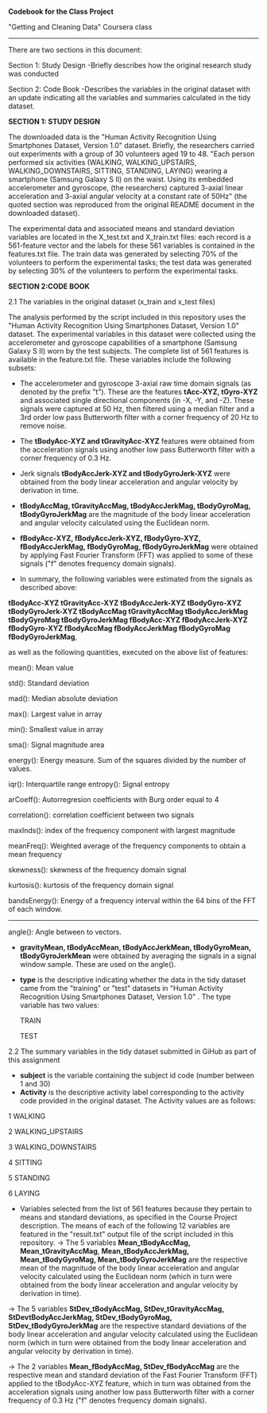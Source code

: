 **Codebook for the Class Project**

"Getting and Cleaning Data" Coursera class


---------------------------------------------


There are two sections in this document:

Section 1: Study Design   -Briefly describes how the original research study was conducted

Section 2: Code Book      -Describes the 	variables in 	the original dataset with an update indicating all 	the variables and summaries calculated in the tidy 	dataset.



**SECTION 1: STUDY DESIGN**

The downloaded data is the "Human Activity Recognition Using Smartphones Dataset, Version 1.0" dataset.  Briefly, the researchers carried out experiments with a group of 30 volunteers aged 19 to 48.  "Each person performed six activities (WALKING, WALKING_UPSTAIRS, WALKING_DOWNSTAIRS, SITTING, STANDING, LAYING) wearing a smartphone (Samsung Galaxy S II) on the waist. Using its embedded accelerometer and gyroscope, (the researchers) captured 3-axial linear acceleration and 3-axial angular velocity at a constant rate of 50Hz" (the quoted section was reproduced from the original README document in the downloaded dataset).
  
The experimental data and associated means and standard deviation variables are located in the X_test.txt and X_train.txt files: each record is a 561-feature vector and the labels for these 561 variables is contained in the features.txt file. The train data was generated by selecting 70% of the volunteers to perform the experimental tasks; the test data was generated by selecting 30% of the volunteers to perform the experimental tasks.



**SECTION 2:CODE BOOK**

2.1 The variables in the original dataset (x_train and x_test files)

The analysis performed by the script included in this repository uses the "Human Activity Recognition Using Smartphones Dataset, Version 1.0" dataset.  The experimental variables in this dataset were collected using the accelerometer and gyroscope capabilities of a smartphone (Samsung Galaxy S II) worn by the test subjects.
The complete list of 561 features is available in the feature.txt file. These variables include the following subsets:

- The accelerometer and gyroscope 3-axial raw time domain signals (as denoted by the prefix "t"). These are the features **tAcc-XYZ, tGyro-XYZ** and associated single directional components (in -X, -Y, and -Z). These signals were captured at 50 Hz, then filtered using a median filter and a 3rd order low pass Butterworth filter with a corner frequency of 20 Hz to remove noise.

- The **tBodyAcc-XYZ and tGravityAcc-XYZ** features were obtained from the acceleration signals using another low pass Butterworth filter with a corner frequency of 0.3 Hz. 

- Jerk signals **tBodyAccJerk-XYZ and tBodyGyroJerk-XYZ** were obtained from the body linear acceleration and angular velocity by derivation in time.

- **tBodyAccMag, tGravityAccMag, tBodyAccJerkMag, tBodyGyroMag, tBodyGyroJerkMag** are the magnitude of the body linear acceleration and angular velocity calculated using the Euclidean norm.

- **fBodyAcc-XYZ, fBodyAccJerk-XYZ, fBodyGyro-XYZ, fBodyAccJerkMag, fBodyGyroMag, fBodyGyroJerkMag** were obtained by applying Fast Fourier Transform (FFT) was applied to some of these signals ("f" denotes frequency domain signals).

- In summary, the following variables were estimated from the signals as described above:

**tBodyAcc-XYZ
tGravityAcc-XYZ
tBodyAccJerk-XYZ
tBodyGyro-XYZ
tBodyGyroJerk-XYZ
tBodyAccMag
tGravityAccMag
tBodyAccJerkMag
tBodyGyroMag
tBodyGyroJerkMag
fBodyAcc-XYZ
fBodyAccJerk-XYZ
fBodyGyro-XYZ
fBodyAccMag
fBodyAccJerkMag
fBodyGyroMag
fBodyGyroJerkMag**,

as well as the following quantities, executed on the above list of features: 

mean(): Mean value

std(): Standard deviation

mad(): Median absolute deviation
 
max(): Largest value in array

min(): Smallest value in array

sma(): Signal magnitude area

energy(): Energy measure. Sum of the squares divided by the number of values. 

iqr(): Interquartile range 
entropy(): Signal entropy

arCoeff(): Autorregresion coefficients with Burg order equal to 4

correlation(): correlation coefficient between two signals

maxInds(): index of the frequency component with largest magnitude

meanFreq(): Weighted average of the frequency components to obtain a mean frequency

skewness(): skewness of the frequency domain signal 

kurtosis(): kurtosis of the frequency domain signal 

bandsEnergy(): Energy of a frequency interval within the 64 bins of the FFT of each window.
****
angle(): Angle between to vectors.
 
- **gravityMean, tBodyAccMean, tBodyAccJerkMean, tBodyGyroMean, tBodyGyroJerkMean** were obtained by averaging the signals in a signal window sample. These are used on the angle().

- **type**  is the descriptive indicating whether the data in the tidy dataset came from the "training" or "test" datasets in "Human Activity Recognition Using Smartphones Dataset, Version 1.0" .  The type variable has two values:

	TRAIN

	TEST



2.2 The summary variables in the tidy dataset submitted in GiHub as part of this assignment

- **subject**  is the variable containing the subject id code (number between 1 and 30)
- **Activity** is the descriptive activity label corresponding to the activity code provided in the original dataset.  The Activity values are as follows:

1 WALKING

2 WALKING_UPSTAIRS

3 WALKING_DOWNSTAIRS

4 SITTING

5 STANDING

6 LAYING

- Variables selected from the list of 561 features because they pertain to means and standard deviations, as specified in the Course Project description.  The means of each of the following 12 variables are featured in the "result.txt" output file of the script included in this repository.
	-> The 5 variables **Mean_tBodyAccMag, 	Mean_tGravityAccMag**, **Mean_tBodyAccJerkMag, 	Mean_tBodyGyroMag, Mean_tBodyGyroJerkMag** are the 	respective mean of the magnitude of the body linear 	acceleration and angular velocity calculated using 	the Euclidean norm (which in turn were obtained from 	the body linear acceleration and angular velocity by 	derivation in time).


-> The 5 variables **StDev_tBodyAccMag, StDev_tGravityAccMag, StDevtBodyAccJerkMag, StDev_tBodyGyroMag, StDev_tBodyGyroJerkMag** are the respective standard deviations of the body linear acceleration and angular velocity calculated using the Euclidean norm (which in turn were obtained from the body linear acceleration and angular velocity by derivation in time). 

-> The 2 variables **Mean_fBodyAccMag, StDev_fBodyAccMag** are the respective mean and standard deviation of the Fast Fourier Transform (FFT) applied to the tBodyAcc-XYZ feature, which in turn was obtained from the acceleration signals using another low pass Butterworth filter with a corner frequency of 0.3 Hz ("f" denotes frequency domain signals).



